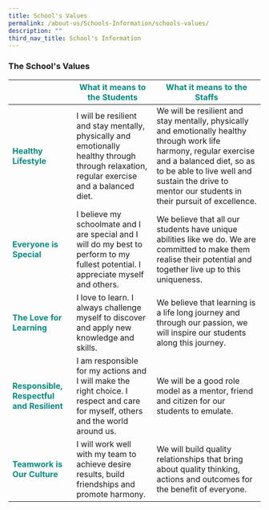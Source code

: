 ```yaml
---
title: School's Values
permalink: /about-us/Schools-Information/schools-values/
description: ""
third_nav_title: School's Information
---
```

### **The School's Values**



|  | <b style="color:#038C7F;">What it means to the Students</b> | <b style="color:#038C7F;">What it means to the Staffs</b> |
| -------- | -------- | -------- |
| <b style="color:#038C7F;">Healthy Lifestyle</b> | I will be resilient and stay mentally, physically and emotionally healthy through through relaxation, regular exercise and a balanced diet.     | We will be resilient and stay mentally, physically and emotionally healthy through work life harmony, regular exercise and a balanced diet, so as to be able to live well and sustain the drive to mentor our students in their pursuit of excellence.     |
| <b style="color:#038C7F;">Everyone is Special</b> | I believe my schoolmate and I are special and I will do my best to perform to my fullest potential. I appreciate myself and others. | We believe that all our students have unique abilities like we do. We are committed to make them realise their potential and together live up to this uniqueness. | 
| <b style="color:#038C7F;">The Love for Learning</b> | I love to learn. I always challenge myself to discover and apply new knowledge and skills. | We believe that learning is a life long journey and through our passion, we will inspire our students along this journey. | 
| <b style="color:#038C7F;">Responsible, Respectful and Resilient</b> | I am responsible for my actions and I will make the right choice. I respect and care for myself, others and the world around us. | We will be a good role model as a mentor, friend and citizen for our students to emulate. | 
| <b style="color:#038C7F;">Teamwork is Our Culture</b> | I will work well with my team to achieve desire results, build friendships and promote harmony. | We will build quality relationships that bring about quality thinking, actions and outcomes for the benefit of everyone. |